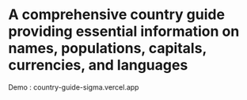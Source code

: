 # A comprehensive country guide providing essential information on names, populations, capitals, currencies, and languages
Demo : country-guide-sigma.vercel.app

